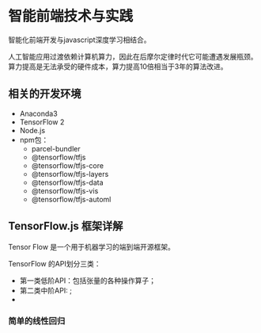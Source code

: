 # 智能前端技术与实践

智能化前端开发与javascript深度学习相结合。

人工智能应用过渡依赖计算机算力，因此在后摩尔定律时代它可能遭遇发展瓶颈。算力提高是无法承受的硬件成本，算力提高10倍相当于3年的算法改进。

## 相关的开发环境

- Anaconda3
- TensorFlow 2
- Node.js
- npm包：
  - parcel-bundler 
  - @tensorflow/tfjs
  - @tensorflow/tfjs-core
  - @tensorflow/tfjs-layers
  - @tensorflow/tfjs-data
  - @tensorflow/tfjs-vis
  - @tensorflow/tfjs-automl

## TensorFlow.js 框架详解

Tensor Flow 是一个用于机器学习的端到端开源框架。

TensorFlow 的API划分三类：

- 第一类低阶API：包括张量的各种操作算子；
- 第二类中阶API: ;
- 

### 简单的线性回归
 